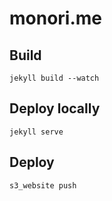 # monori.me

## Build

```
jekyll build --watch
```

## Deploy locally

```
jekyll serve
```

## Deploy

```
s3_website push
```